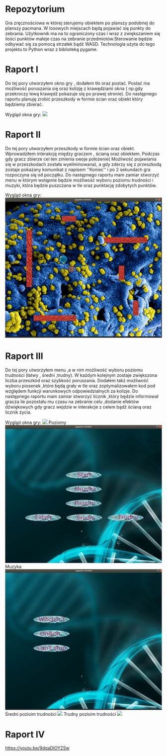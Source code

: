 # Repozytorium
Gra zręcznościowa w której sterujemy obiektem po planszy podobnej do planszy pacmana. W losowych miejscach będą pojawiać się punkty do zebrania. Użytkownik ma na to ograniczony czas i wraz z zwiększaniem się ilości punktów maleje czas na zebranie przedmiotów.Sterowanie będzie odbywać się za pomocą strzałek bądź WASD.
Technologia użyta do tego projektu to Python wraz z biblioteką pygame.


# Raport I
Do tej pory utworzyłem okno gry , dodałem tło oraz postać. Postać ma możliwość poruszania się oraz kolizję z krawędziami okna ( np.gdy przekroczy lewą krawędź pokazuje się po prawej stronie).
Do następnego raportu planuję zrobić przeszkody w formie ścian oraz obiekt który będziemy zbierać.

Wygląd okna gry:
![](Zdjęcia_z_gry/zdjecie_gry.png)

# Raport II
Do tej pory utworzyłem przeszkody w formie ścian oraz obiekt. Wprowadziłem interakcję między graczem , ścianą oraz obiektem. Podczas gdy gracz zbierze cel ten zmienia swoje położenie( Możliwość pojawiania się w przeszkodach została wyeliminowana), a gdy zderzy się z przeszkodą zostaje pokazany komunikat z napisem ''Koniec'' i po 2 sekundach gra rozpoczyna się od początku.
Do następnego raportu mam zamiar stworzyć menu w którym wstępnie będzie możliwość wyboru poziomu trudności i muzyki, która będzie puszczana w tle oraz punktację zdobytych punktów.

Wygląd okna gry:
![](Zdjęcia_z_gry/Gra_2_Raport.png)

# Raport III
Do tej pory utworzyłem menu ,a w nim możliwość wyboru poziomu trudności (łatwy , średni ,trudny). W każdym kolejnym zostaje zwiększona liczba przeszkód oraz szybkość poruszania. Dodałem takż możliwość wyboru piosenek ,które będą grały w tle oraz zoptymalizowałem kod pod względem funkcji warunkowych odpowiedzialnych za kolizje. Do następnego raportu mam zamiar stworzyć licznik ,który będzie informował gracza ile pozostału mu czasu na zebranie celu ,dodanie efektów dźwiękowych gdy gracz wejdzie w interakcje z celem bądź ścianą oraz licznik życia. 

Wygląd okna gry:
![](Zdjęcia_z_gry/menu.png )
Poziomy
![](Zdjęcia_z_gry/lvl.png )
Muzyka
![](Zdjęcia_z_gry/muzyka.png )
Średni pozioim trudności
![](Zdjęcia_z_gry/sredni.png )
Trudny pozioim trudności
![](Zdjęcia_z_gry/trudny.png )

# Raport IV
https://youtu.be/9dgaDlOYZSw
